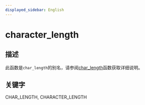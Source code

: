 ```yaml
---
displayed_sidebar: English
---
```


# character_length

## 描述

此函数是`char_length`的别名，请参阅[char_length](./char_length.md)函数获取详细说明。

## 关键字

CHAR_LENGTH, CHARACTER_LENGTH